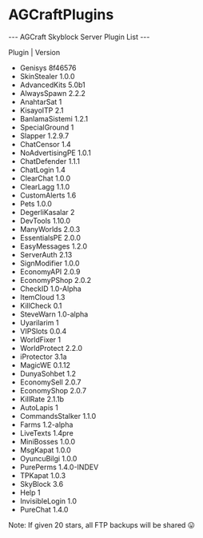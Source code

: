 # AGCraftPlugins
--- AGCraft Skyblock Server Plugin List ---

Plugin | Version

* Genisys 8f46576
* SkinStealer 1.0.0
* AdvancedKits 5.0b1
* AlwaysSpawn 2.2.2
* AnahtarSat 1
* KisayolTP 2.1
* BanlamaSistemi 1.2.1
* SpecialGround 1
* Slapper 1.2.9.7
* ChatCensor 1.4
* NoAdvertisingPE 1.0.1
* ChatDefender 1.1.1
* ChatLogin 1.4
* ClearChat 1.0.0
* ClearLagg 1.1.0
* CustomAlerts 1.6
* Pets 1.0.0
* DegerliKasalar 2
* DevTools 1.10.0
* ManyWorlds 2.0.3
* EssentialsPE 2.0.0
* EasyMessages 1.2.0
* ServerAuth 2.13
* SignModifier 1.0.0
* EconomyAPI 2.0.9
* EconomyPShop 2.0.2
* CheckID 1.0-Alpha
* ItemCloud 1.3
* KillCheck 0.1
* SteveWarn 1.0-alpha
* Uyarilarim 1
* VIPSlots 0.0.4
* WorldFixer 1
* WorldProtect 2.2.0
* iProtector 3.1a
* MagicWE 0.1.12
* DunyaSohbet 1.2
* EconomySell 2.0.7
* EconomyShop 2.0.7
* KillRate 2.1.1b
* AutoLapis 1
* CommandsStalker 1.1.0
* Farms 1.2-alpha
* LiveTexts 1.4pre
* MiniBosses 1.0.0
* MsgKapat 1.0.0
* OyuncuBilgi 1.0.0
* PurePerms 1.4.0-INDEV
* TPKapat 1.0.3
* SkyBlock 3.6
* Help 1
* InvisibleLogin 1.0
* PureChat 1.4.0

Note: If given 20 stars, all FTP backups will be shared :stuck_out_tongue:
